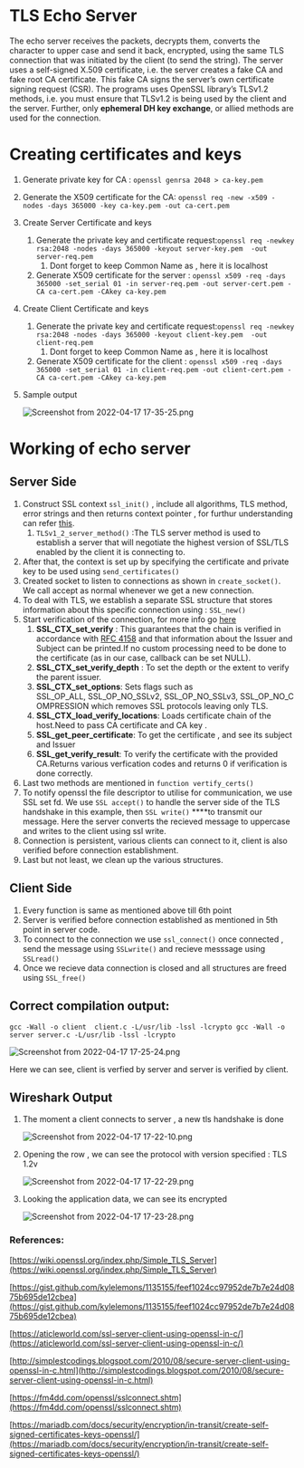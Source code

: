 # TLS Echo Server
The echo server receives the packets, decrypts them, converts the character to upper case and
send it back, encrypted, using the same TLS connection that was initiated by the
client (to send the string).
The server uses a self-signed X.509 certificate, i.e. the server creates a fake CA and fake root CA certificate. This fake CA signs the server’s own certificate signing request (CSR).
The programs uses OpenSSL library’s TLSv1.2 methods, i.e. you must ensure that TLSv1.2 is being used by the client and the server. Further, only __ephemeral DH key exchange__, or allied methods are used for the connection.
# Creating certificates and keys

1. Generate private key for CA : `openssl genrsa 2048 > ca-key.pem`
2. Generate the X509 certificate for the CA: `openssl req -new -x509 -nodes -days 365000 -key ca-key.pem -out ca-cert.pem`
3. Create Server Certificate and keys
    1. Generate the private key and certificate request:`openssl req -newkey rsa:2048 -nodes -days 365000 -keyout server-key.pem  -out server-req.pem`
        1. Dont forget to keep Common Name as <our IP address or hostname> , here it is localhost
    2. Generate  X509 certificate for the server : `openssl x509 -req -days 365000 -set_serial 01 -in server-req.pem -out server-cert.pem -CA ca-cert.pem -CAkey ca-key.pem`
4. Create Client Certificate and keys
    1. Generate the private key and certificate request:`openssl req -newkey rsa:2048 -nodes -days 365000 -keyout client-key.pem  -out client-req.pem`
        1. Dont forget to keep Common Name as <our IP address or hostname> , here it is localhost
    2. Generate  X509 certificate for the client : `openssl x509 -req -days 365000 -set_serial 01 -in client-req.pem -out client-cert.pem -CA ca-cert.pem -CAkey ca-key.pem`
5. Sample output 
    
    ![Screenshot from 2022-04-17 17-35-25.png](TLS%20Echo%20Server%20decf3cbd447a49ac81c0fb318494bb27/Screenshot_from_2022-04-17_17-35-25.png)
    

# Working of echo server

## Server Side

1. Construct SSL context `ssl_init()` , include all algorithms, TLS method, error strings and then returns context pointer , for furthur understanding can refer [this](https://wiki.openssl.org/index.php/Simple_TLS_Server).
    1. `TLSv1_2_server_method()` :The TLS server method is used to establish a server that will negotiate the highest version of SSL/TLS enabled by the client it is connecting to. 
2. After that, the context is set up by specifying the certificate and private key to be used using `send_certificates()`
3. Created socket to listen to connections as shown in  `create_socket()`. We call accept as normal whenever we get a new connection. 
4. To deal with TLS, we establish a separate SSL structure that stores information about this specific connection using : `SSL_new()`
5. Start verification of the connection, for more info go [here](https://wiki.openssl.org/index.php/SSL/TLS_Client)
    1. **SSL_CTX_set_verify** : This guarantees that the chain is verified in accordance with [RFC 4158](http://tools.ietf.org/html/rfc4158) and that information about the Issuer and Subject can be printed.If no custom processing need to be done to the certificate (as in our case, callback can be set NULL).
    2. **SSL_CTX_set_verify_depth** : To set the depth or the extent to verify the parent issuer.
    3. **SSL_CTX_set_options**: Sets flags such as SSL_OP_ALL, SSL_OP_NO_SSLv2, SSL_OP_NO_SSLv3, SSL_OP_NO_COMPRESSION which removes SSL protocols leaving only TLS.
    4. **SSL_CTX_load_verify_locations**: Loads certificate chain of the host.Need to pass CA certificate and CA key .
    5. **SSL_get_peer_certificate**: To get the certificate , and see its subject and Issuer
    6. **SSL_get_verify_result**: To verify the certificate with the provided CA.Returns various verfication codes and returns 0 if verification is done correctly.
6. Last two methods are mentioned in `function vertify_certs()`
7.  To notify openssl the file descriptor to utilise for communication, we use SSL set fd. We use `SSL accept()` to handle the server side of the TLS handshake in this example, then `SSL write()` ****to transmit our message. Here the server converts the recieved message to uppercase and writes to the client using ssl write.
8. Connection is persistent, various clients can connect to it, client is also verified before connection establishment.
9. Last but not least, we clean up the various structures.

## Client Side

1. Every function is same as mentioned above till 6th point
2. Server is verified before connection established as mentioned in 5th point in server code.
3. To connect to the connection we use `ssl_connect()` once connected , send the message using `SSLwrite()` and recieve messsage using `SSLread()`
4. Once we recieve data connection is closed and all structures are freed using `SSL_free()`

## Correct compilation output:

`gcc -Wall -o client  client.c -L/usr/lib -lssl -lcrypto
gcc -Wall -o server server.c -L/usr/lib -lssl -lcrypto`

![Screenshot from 2022-04-17 17-25-24.png](TLS%20Echo%20Server%20decf3cbd447a49ac81c0fb318494bb27/Screenshot_from_2022-04-17_17-25-24.png)

Here we can see, client is verfied by server and server is verified by client.

## Wireshark Output

1. The moment a client connects to server , a new tls handshake is done
    
    ![Screenshot from 2022-04-17 17-22-10.png](TLS%20Echo%20Server%20decf3cbd447a49ac81c0fb318494bb27/Screenshot_from_2022-04-17_17-22-10.png)
    
2. Opening the row , we can see the protocol with version specified : TLS 1.2v
    
    ![Screenshot from 2022-04-17 17-22-29.png](TLS%20Echo%20Server%20decf3cbd447a49ac81c0fb318494bb27/Screenshot_from_2022-04-17_17-22-29.png)
    
3. Looking the application data, we can see its encrypted
    
    ![Screenshot from 2022-04-17 17-23-28.png](TLS%20Echo%20Server%20decf3cbd447a49ac81c0fb318494bb27/Screenshot_from_2022-04-17_17-23-28.png)
    

### References:

[https://wiki.openssl.org/index.php/Simple_TLS_Server](https://wiki.openssl.org/index.php/Simple_TLS_Server)

[https://gist.github.com/kylelemons/1135155/feef1024cc97952de7b7e24d0875b695de12cbea](https://gist.github.com/kylelemons/1135155/feef1024cc97952de7b7e24d0875b695de12cbea)

[https://aticleworld.com/ssl-server-client-using-openssl-in-c/](https://aticleworld.com/ssl-server-client-using-openssl-in-c/)

[http://simplestcodings.blogspot.com/2010/08/secure-server-client-using-openssl-in-c.html](http://simplestcodings.blogspot.com/2010/08/secure-server-client-using-openssl-in-c.html)

[https://fm4dd.com/openssl/sslconnect.shtm](https://fm4dd.com/openssl/sslconnect.shtm)

[https://mariadb.com/docs/security/encryption/in-transit/create-self-signed-certificates-keys-openssl/](https://mariadb.com/docs/security/encryption/in-transit/create-self-signed-certificates-keys-openssl/)
